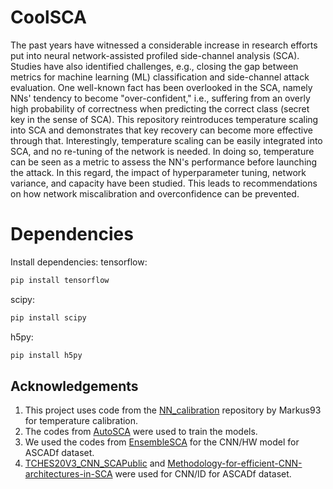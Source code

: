 # CoolSCA
The past years have witnessed a considerable increase in research efforts put into neural network-assisted profiled side-channel analysis (SCA). 
Studies have also identified challenges, e.g., closing the gap between metrics for machine learning (ML) classification and side-channel attack evaluation. One well-known fact has been overlooked in the SCA, namely NNs' tendency to become "over-confident," i.e., suffering from an overly high probability of correctness when predicting the correct class (secret key in the sense of SCA).
This repository reintroduces temperature scaling into SCA and demonstrates that key recovery can become more effective through that. 
Interestingly, temperature scaling can be easily integrated into SCA, and no re-tuning of the network is needed. 
In doing so, temperature can be seen as a metric to assess the NN's performance before launching the attack. 
In this regard, the impact of hyperparameter tuning, network variance, and capacity have been studied. 
This leads to recommendations on how network miscalibration and overconfidence can be prevented. 

# Dependencies
Install dependencies: tensorflow:
```bash
pip install tensorflow
```

scipy:
```python
pip install scipy
```

h5py:
```bash
pip install h5py
```

## Acknowledgements

1. This project uses code from the [NN_calibration](https://github.com/markus93/NN_calibration) repository by Markus93 for temperature calibration.
2. The codes from [AutoSCA](https://github.com/AISyLab/AutoSCA/tree/main) were used to train the models.
3. We used the codes from [EnsembleSCA](https://github.com/AISyLab/EnsembleSCA) for the CNN/HW model for ASCADf dataset.
4. [TCHES20V3_CNN_SCAPublic](https://github.com/KULeuven-COSIC/TCHES20V3_CNN_SCA) and [Methodology-for-efficient-CNN-architectures-in-SCA](https://github.com/gabzai/Methodology-for-efficient-CNN-architectures-in-SCA) were used for CNN/ID for ASCADf dataset.

